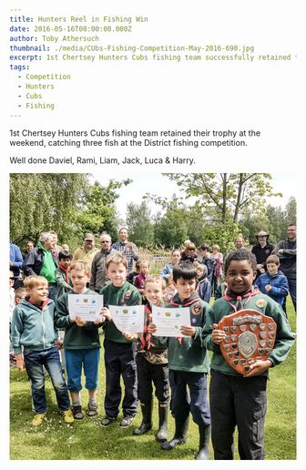 ```yaml
---
title: Hunters Reel in Fishing Win
date: 2016-05-16T00:00:00.000Z
author: Toby Athersuch
thumbnail: ./media/CUbs-Fishing-Competition-May-2016-690.jpg
excerpt: 1st Chertsey Hunters Cubs fishing team successfully retained their trophy, catching three fish at the District fishing competition. Congratulations to all!
tags:
  - Competition
  - Hunters
  - Cubs
  - Fishing
---
```


1st Chertsey Hunters Cubs fishing team retained their trophy at the weekend, catching three fish at the District fishing competition.

Well done Daviel, Rami, Liam, Jack, Luca & Harry.

![Cubs with an award](./media/CUbs-Fishing-Competition-May-2016-690.jpg)
